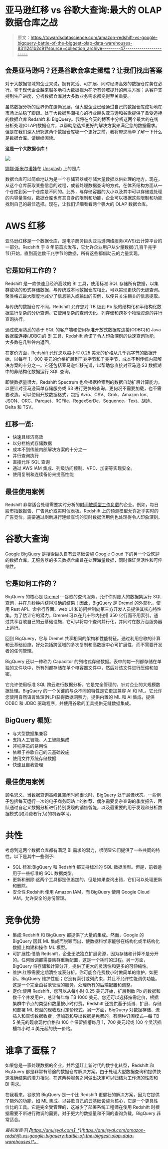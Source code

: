 # 亚马逊红移 vs 谷歌大查询:最大的 OLAP 数据仓库之战

> 原文：<https://towardsdatascience.com/amazon-redshift-vs-google-bigquery-battle-of-the-biggest-olap-data-warehouses-8311241b2c91?source=collection_archive---------47----------------------->

## 会是亚马逊吗？还是谷歌会拿走蛋糕？让我们找出答案

对于大数据领域的企业来说，拥有灵活、可扩展、同时经济高效的数据仓库势在必行。鉴于现代企业越来越多地将大数据视为在所有领域提升的解决方案；从客户支持到生产进度，分析数据仓库对大多数业务需求都变得至关重要。

虽然数据分析的世界仍在蓬勃发展，但大型企业已经通过自己的数据仓库成功地在市场上站稳了脚跟。处于大数据热潮核心的行业巨头亚马逊和谷歌提供了备受追捧的数据仓库 Redshift 和 BigQuery。我将在今天的博客中分析这两个最大的在线分析处理(OLAP)数据仓库，以帮助您选择更好的解决方案来满足您的数据需求。但是在我们深入研究这两个数据仓库哪一个更好之前，我将带您简单了解一下什么是数据仓库。请继续阅读。

**这是一个大数据仓库！**

![](img/1e08c20e9d5ac12e26e61426a49e55ae.png)

[娜娜·斯米尔诺娃](https://unsplash.com/@nananadolgo?utm_source=unsplash&utm_medium=referral&utm_content=creditCopyText)在 [Unsplash](https://unsplash.com/s/photos/data-warehouse?utm_source=unsplash&utm_medium=referral&utm_content=creditCopyText) 上的照片

数据仓库可以简单地认为是一个存储容器或存储大量数据以供处理的地方。现在，从这个仓库获取某些信息的过程，或者处理数据查询的方式，在体系结构方面从一个仓库到另一个仓库是不同的。此外，与存储容器的大小以及其中可以存储或处理的内容量类似，数据仓库也有其自身的限制和功能，企业可以根据这些限制和功能找到自己的最佳选择。现在，让我们详细看看两个强大的 OLAP 数据仓库。

# AWS 红移

亚马逊红移是一个数据仓库，是电子商务巨头亚马逊网络服务(AWS)云计算平台的一部分。Redshift 于 8 年前首次发布，它允许企业用户从少量数据(几百千兆字节)开始，直到高达数千兆字节的数据，所有这些都借助云的力量实现。

## 它是如何工作的？

Redshift 是一款快速且经济高效的 BI 工具，使用标准 SQL 存储所有数据，以集群或块的形式存储数据，与传统或本地数据仓库相比，可以实现更快的无缝查询。聚类格式最大限度地减少了信息输入或输出的实例，以便只关注相关的信息提取。

与传统的数据仓库不同，Redshift 允许您对 TB 级到 Pb 级的结构化和半结构化数据进行复杂的分析查询。它使用复杂的查询优化、列存储和跨多个物理资源的并行查询执行。

通过使用熟悉的基于 SQL 的客户端和使用标准开放式数据库连接(ODBC)和 Java 数据库连接(JDBC)的 BI 工具，Redshift 承诺了令人印象深刻的快速查询功能，大多数在几秒钟内返回。

在定价方面，Redshift 允许您以每小时 0.25 美元的价格从几千兆字节的数据开始，以每年 1，000 美元的价格扩展到千兆字节和千兆字节，成本不到传统内部解决方案的十分之一。它还包括亚马逊红移光谱，以帮助您直接对亚马逊 S3 数据湖中的非结构化数据运行 SQL 查询。

即使数据量很大，Redshift Spectrum 也会根据检索到的数据自动扩展计算能力，以便针对亚马逊简单存储服务或 S3 进行更快的查询。更何况不需要加载，也不需要改造。可以使用开放数据格式，包括 Avro、CSV、Grok、Amazon Ion、JSON、ORC、Parquet、RCFile、RegexSerDe、Sequence、Text、胡迪、Delta 和 TSV。

## 红移一览:

*   快速且经济高效
*   以分栏格式存储数据
*   成本不到传统内部解决方案的十分之一
*   并行查询执行
*   直接允许 SQL 查询
*   通过 AWS IAM 集成、列级访问控制、VPC、加密等实现安全。
*   使用复制和连续备份来提高性能

## 最佳使用案例

Redshift 非常适合处理需要实时分析的[时间敏感型工作负载](https://www.xplenty.com/blog/redshift-vs-bigquery-comprehensive-guide/#performance)的企业。例如，每日股市指数报告、广告竞价或实时仪表板。Redshift 上的预测模型允许近乎实时的广告竞价。需要通过刷新进行连续查询的实时数据流用例也处理得令人印象深刻。

# 谷歌大查询

[Google BigQuery](https://cloud.google.com/bigquery/) 是搜索巨头自有云基础设施 Google Cloud 下的另一个受欢迎的数据仓库。无服务器的多云数据仓库旨在处理海量数据，同时保证灵活性和可伸缩性。

## 它是如何工作的？

BigQuery 的核心是 [Dremel](https://cloud.google.com/files/BigQueryTechnicalWP.pdf) —谷歌的查询服务，允许你对庞大的数据集运行 SQL 查询，并在几秒钟内获得准确的结果！因此，BigQuery 是 Dremel 的外部化，使用 Rest API、命令行界面、web UI 和访问控制向第三方开发人员提供其核心特性集。为了估计它的潜力，Dremel 可以在几十秒内扫描 350 亿行而不用索引。通过共享谷歌自己的云基础设施，它可以将每个查询并行化，并同时在数万台服务器上运行。

回到 BigQuery，它与 Dremel 共享相同的架构和性能特征。通过利用谷歌的计算和云基础设施，好处包括跨区域的多次复制和高数据中心可扩展性，而不需要开发者的任何管理。

BigQuery 还以一种称为 Capacitor 的列格式存储数据。表中的每一列都存储在单独的文件块中，所有列都存储在单个电容器文件中，然后对该文件进行压缩和加密。

它允许使用标准 SQL 跨云进行数据分析。它是完全管理的，针对企业的大规模数据处理。BigQuery 的一个关键的与众不同的特性是它更加兼容 AI 和 ML。它允许您使用自然语言处理(NLP)获得数据洞察力，提供内置的 ML 和 AI 集成，提供 ODBC 和 JDBC 驱动程序，并使用谷歌的工具提供无缝数据集成。

## BigQuery 概览:

*   与大型数据集兼容
*   支持人工智能、人工智能集成
*   非程序员的易用性
*   依赖于谷歌自己的云基础设施
*   使用文件系统存储数据
*   快速且自我管理

## 最佳使用案例

顾名思义，当数据查询高峰且空闲时间很长时，BigQuery 处于最佳状态。一些例子包括每天运行一次的电子商务网站上的推荐、偶尔需要复杂查询的季度报告、团队通过自定义数据分析进行特别发现的销售智能，以及最重要的用于发现和分析数据模式(如消费者行为)的机器学习。

# 共性

考虑到这两个数据仓库都有满足 BI 需求的潜力，很明显它们提供了一些共同的特性。以下是其中一些例子:

*   SQL 标准:BigQuery 和 Redshift 都支持标准的 SQL 数据类型。但是，前者适用于一些标准的 SQL 数据类型。
*   更新和删除:这两个工具都是仅追加的，但是如果查询出错，它们可以处理更新和删除。
*   安全性:Redshift 使用 Amazon IAM，而 BigQuery 使用 Google Cloud IAM，允许安全的身份管理。

# 竞争优势

*   集成:Redshift 和 BigQuery 都提供了大量的集成。然而，Google 的 BigQuery 因其 ML 集成而脱颖而出，使数据科学家能够在结构化或半结构化数据上构建和操作 ML 模型。
*   可扩展性:借助 Redshift，企业无法独立扩展资源，因为存储和计算不是分开的。任何微调都需要集群重新配置，这是一个耗时的过程。另一方面，BigQuery 将存储和计算分开，提供了更大的灵活性和更多的可伸缩性。
*   维护:红移需要定期清空或表分析。你可能会花费数小时做简单的维护，如更新。BigQuery 维护性低；它没有索引或列约束，并且不允许性能调优功能。这是一个完全由谷歌管理的服务，处理所有的后端配置和调整。
*   定价:使用 Redshift，您可以从每小时 0.25 美元开始，扩展到数 Pb 的数据和数千个并发用户，总计每年每 TB 1000 美元。您还可以选择按需定价，根据集群中节点的类型和数量按小时付费。Redshift 还提供基于频谱、扩展、存储和部署 ML 模型的现收现付定价模式。另一方面，BigQuery 对数据存储、流插入和查询数据收费，但加载和导出数据是免费的。有两种订阅模式—每 TB 5 美元的现收现付价格和 100 个保留插槽每月 1，700 美元起或 100 个灵活插槽每小时 4 美元起的统一价格。

# 谁拿了蛋糕？

如果您是一家处理数据的企业，并希望赶上新时代的数字化转型，Redshift 和 BigQuery 都是非常有前途的数据仓库解决方案。由于处理大型数据查询和提供快速准确结果的潜力相似，在这两种服务之间做出决定可以归结为工作流的性质和 BI 需求。

在我看来，谷歌的 BigQuery 是一个比 Redshift 更健壮的解决方案，因为它提供了额外的功能，如 ML 集成。以谷歌自己的云基础设施为核心，它是一个更具性价比的工具。它是完全受管理的，这减少了部署系统工程师在使用 Redshift 时根据需要不断进行微调的需要。对于更大的数据量和不同的查询负载，BigQuery 非常适合。

*最初发表于*[*【https://anujsyal.com】*](https://anujsyal.com/amazon-redshift-vs-google-bigquery-battle-of-the-biggest-olap-data-warehouses)*。*